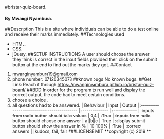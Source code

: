 #bristar-quiz-board.
#### By Mwangi Nyambura.
##Description
 This is a site where individuals can be able to do a test online and receive their marks immediately.
##Technologies used
 * HTML.
 * CSS.
 * jQuery.
##SETUP INSTRUCTIONS
 A user should choose the answer they think is correct in the input fields provided then click on the submit button at the end to find out the marks they got.
##Contact
1. mwanginyambura19@gmail.com
2. phone number: 07120345078
##known bugs
No known bugs.
##Get Link:
Reach it through:https://mwanginyambura.github.io/bristar-quiz-board/
##BDD
In order for the program to run well and display the correct output, the code had to meet certain conditions.
1. choose a choice .
2. all questions had to be answered.
| Behaviour                                           | Input          |  Output
| :------------------------------------------         | :------------- | :------------
| :inputs from radio button should take values        |    0,4         | :True
| :inputs from  radio button should choose one answer | a||b||c        | True
| :display submit button should show the answer in %  | 10-100%        | :True
| :correct answers                                    |                |kudoos, fail, fair
###LICENSE
MIT
**copyright (c) 2019 **

